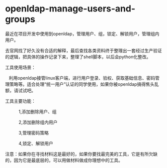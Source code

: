 # openldap-manage-users-and-groups


最近在项目开发中使用到openldap，管理用户、组，锁定、解锁用户，管理组内用户。

去官网找了好久没有合适的解释，最后查找各类资料终于整理出一套经过生产验证的逻辑，把具体的操作记录下来，整理了shell脚本，以后会python化整改。

工具使用场景：

   利用openldap接管linux客户端，进行用户登录、验权、获取基础信息、密码管理策略等。适合处理“统一用户”认证的同学使用，如果你被openldap搞得焦头乱额，请试试吧。

工具主要功能：

           1,添加删除用户、组

           2,添加删除组内用户

           3,管理密码策略

           4,锁定、解锁用户


注意：如果你在寻找材料这是最好的，如果你要找最完美的工具，它是有所欠缺的，因为它是最底层的，可以用做材料做成你理想中的工具。
